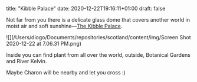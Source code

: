 title: "Kibble Palace"
date: 2020-12-22T19:16:11+01:00
draft: false



Not far from you there is a delicate glass dome that covers another world in moist air and soft sunshine—[The Kibble Palace](https://www.glasgowbotanicgardens.com/the-gardens/history/kibble-palace/).

![](/Users/diogo/Documents/repositories/scotland/content/img/Screen Shot 2020-12-22 at 7.06.31 PM.png)

Inside you can find plant from all over the world, outside, Botanical Gardens and River Kelvin.

Maybe Charon will be nearby and let you cross :)